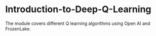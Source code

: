# Introduction-to-Deep-Q-Learning
The module covers different Q learning algorithms using Open AI and FrozenLake.
